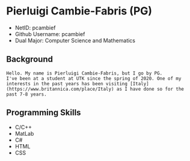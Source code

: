# Pierluigi Cambie-Fabris (PG)
 * NetID: pcambief
 * Github Username: pcambief
 * Dual Major: Computer Science and Mathematics
 ## Background
	Hello. My name is Pierluigi Cambie-Fabris, but I go by PG. 
	I've been at a student at UTK since the spring of 2020. One of my interests in the past years has been visiting [Italy](https://www.britannica.com/place/Italy) as I have done so for the past 7-8 years.
 ## Programming Skills
  - C/C++
  - MatLab
  - C#
  - HTML
  - CSS
